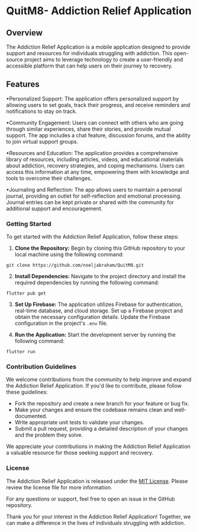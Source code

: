 # QuitM8- Addiction Relief Application

## Overview

The Addiction Relief Application is a mobile application designed to provide support and resources for individuals struggling with addiction. This open-source project aims to leverage technology to create a user-friendly and accessible platform that can help users on their journey to recovery.

## Features
•Personalized Support: The application offers personalized support by allowing users to set goals, track their progress, and receive reminders and notifications to stay on track.

•Community Engagement: Users can connect with others who are going through similar experiences, share their stories, and provide mutual support. The app includes a chat feature, discussion forums, and the ability to join virtual support groups.

•Resources and Education: The application provides a comprehensive library of resources, including articles, videos, and educational materials about addiction, recovery strategies, and coping mechanisms. Users can access this information at any time, empowering them with knowledge and tools to overcome their challenges.

•Journaling and Reflection: The app allows users to maintain a personal journal, providing an outlet for self-reflection and emotional processing. Journal entries can be kept private or shared with the community for additional support and encouragement.

### Getting Started

To get started with the Addiction Relief Application, follow these steps:

1. **Clone the Repository:** Begin by cloning this GitHub repository to your local machine using the following command:

```
git clone https://github.com/noeljabraham/QuitM8.git
```

2. **Install Dependencies:** Navigate to the project directory and install the required dependencies by running the following command:

```
flutter pub get
```

3. **Set Up Firebase:** The application utilizes Firebase for authentication, real-time database, and cloud storage. Set up a Firebase project and obtain the necessary configuration details. Update the Firebase configuration in the project's `.env` file.

4. **Run the Application:** Start the development server by running the following command:

```
flutter run 
```

### Contribution Guidelines

We welcome contributions from the community to help improve and expand the Addiction Relief Application. If you'd like to contribute, please follow these guidelines:

- Fork the repository and create a new branch for your feature or bug fix.
- Make your changes and ensure the codebase remains clean and well-documented.
- Write appropriate unit tests to validate your changes.
- Submit a pull request, providing a detailed description of your changes and the problem they solve.

We appreciate your contributions in making the Addiction Relief Application a valuable resource for those seeking support and recovery.

### License

The Addiction Relief Application is released under the [MIT License](https://opensource.org/licenses/MIT). Please review the license file for more information.

For any questions or support, feel free to open an issue in the GitHub repository.

Thank you for your interest in the Addiction Relief Application! Together, we can make a difference in the lives of individuals struggling with addiction.
